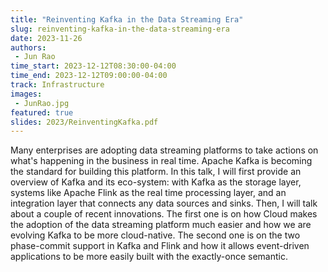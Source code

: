 ```yaml
---
title: "Reinventing Kafka in the Data Streaming Era"
slug: reinventing-kafka-in-the-data-streaming-era
date: 2023-11-26
authors:
 - Jun Rao
time_start: 2023-12-12T08:30:00-04:00
time_end: 2023-12-12T09:00:00-04:00
track: Infrastructure
images:
 - JunRao.jpg
featured: true 
slides: 2023/ReinventingKafka.pdf
---
```


Many enterprises are adopting data streaming platforms to take actions on what's happening in the business in real time. Apache Kafka is becoming the standard for building this platform. In this talk, I will first provide an overview of Kafka and its eco-system: with Kafka as the storage layer, systems like Apache Flink as the real time processing layer, and an integration layer that connects any data sources and sinks. Then, I will talk about a couple of recent innovations. The first one is on how Cloud makes the adoption of the data streaming platform much easier and how we are evolving Kafka to be more cloud-native. The second one is on the two phase-commit support in Kafka and Flink and how it allows event-driven applications to be more easily built with the exactly-once semantic. 